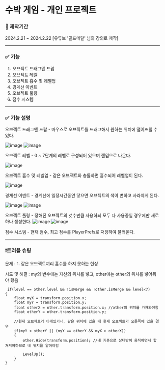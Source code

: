 # 수박 게임 - 개인 프로젝트
 
### 📆 제작기간   

2024.2.21 ~ 2024.2.22
[유튜브 '골드메탈' 님의 강의로 제작]

----

### ✅ 기능

1. 오브젝트 드래그앤 드랍
2. 오브젝트 레벨
3. 오브젝트 흡수 및 레벨업
4. 경계선 이벤트
5. 오브젝트 풀링
6. 점수 시스템

----

### ✅ 기능 설명


오브젝트 드래그앤 드랍 - 마우스로 오브젝트를 드래그해서 원하는 위치에 떨어뜨릴 수 있다.

![image](https://github.com/leeseohyun02/DeepeningWeek/assets/78461967/173405fe-9e28-4daa-8f1b-1a394cf0dda3)
![image](https://github.com/leeseohyun02/DeepeningWeek/assets/78461967/04b4fb08-e88f-4c92-8654-bf2eb0882fe1)

오브젝트 레벨 - 0 ~ 7단계의 레벨로 구성되어 있으며 랜덤으로 나온다.

![image](https://github.com/leeseohyun02/DeepeningWeek/assets/78461967/c823a0fb-f076-449c-aabd-0bf47bcd4c98)


오브젝트 흡수 및 레벨업 - 같은 오브젝트와 충돌하면 흡수되어 레벨업이 된다.

![image](https://github.com/leeseohyun02/DeepeningWeek/assets/78461967/4dd83338-06e0-4726-a182-dac4849b26f7)

경계선 이벤트 - 경계선에 일정시간동안 닿으면 오브젝트의 색이 변하고 사라지게 된다.

![image](https://github.com/leeseohyun02/DeepeningWeek/assets/78461967/d72cc49a-960c-403e-9aff-afaddcf195e2)
![image](https://github.com/leeseohyun02/DeepeningWeek/assets/78461967/31e38ff9-9f1e-4be0-9806-4b46015acdfe)  

오브젝트 풀링 - 정해진 오브젝트의 갯수만큼 사용하되 모두 다 사용중일 경우에만 새로 하나 생성한다.
![image](https://github.com/leeseohyun02/DeepeningWeek/assets/78461967/11686597-711d-4e4b-8e0f-298def7cc071)
![image](https://github.com/leeseohyun02/DeepeningWeek/assets/78461967/7ec0687b-170a-4c53-b785-a3766d813f6f)  

점수 시스템 - 현재 점수, 최고 점수를 PlayerPrefs로 저장하여 불러온다.


----

### ❗트러블 슈팅

문제 : 1. 같은 오브젝트끼리 흡수를 하지 못하는 현상


시도 및 해결 :  my의 변수에는 자신의 위치를 넣고, other에는 other의 위치를 넣어줘야 했음 

```
 if(level == other.level && !isMerge && !other.isMerge && level<7)
{
    float myX = transform.position.x;
    float myY = transform.position.y;
    float otherX = other.transform.position.x; //other의 위치를 가져와야함
    float otherY = other.transform.position.y;
    
    //현재 오브젝트가 아래있거나, 같은 위치에 있을 때 현재 오브젝트가 오른쪽에 있을 경우
    if(myY < otherY || (myY == otherY && myX > otherX))
    {
        other.Hide(transform.position); //내 기준으로 상대방이 움직이면서 합쳐져야하므로 내 위치를 알아야함

        LevelUp();
    }
}
```









   

 

